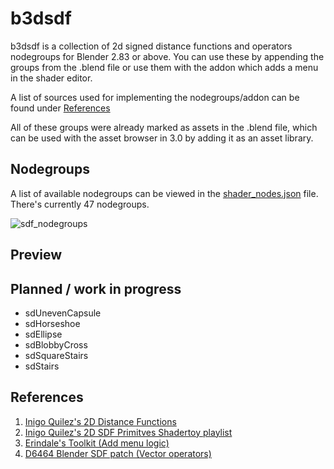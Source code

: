 # b3dsdf

b3dsdf is a collection of 2d signed distance functions and operators nodegroups for Blender 2.83 or above. You can use these by appending the groups from the .blend file or use them with the addon which adds a menu in the shader editor.

A list of sources used for implementing the nodegroups/addon can be found under [References](https://github.com/williamchange/b3dsdf#references)

All of these groups were already marked as assets in the .blend file, which can be used with the asset browser in 3.0 by adding it as an asset library.

## Nodegroups

A list of available nodegroups can be viewed in the [shader_nodes.json](https://github.com/williamchange/b3dsdf/blob/master/shader_nodes.json) file. There's currently 47 nodegroups.

![sdf_nodegroups](https://user-images.githubusercontent.com/830253/163703038-ff86557c-78ac-43ed-b3d2-6fac3361363c.png)

## Preview

## Planned / work in progress

- sdUnevenCapsule
- sdHorseshoe
- sdEllipse
- sdBlobbyCross
- sdSquareStairs
- sdStairs

## References

1. [Inigo Quilez's 2D Distance Functions](https://www.iquilezles.org/www/articles/distfunctions2d/distfunctions2d.htm)
2. [Inigo Quilez's 2D SDF Primitves Shadertoy playlist](https://www.shadertoy.com/playlist/MXdSRf)
3. [Erindale's Toolkit (Add menu logic)](https://erindale.gumroad.com/l/erintools)
4. [D6464 Blender SDF patch (Vector operators)](https://developer.blender.org/D6464)
